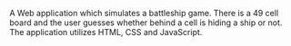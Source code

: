 A Web application which simulates a battleship game. There is a 49 cell board and the user guesses whether behind a cell is hiding a ship or not. The application utilizes HTML, CSS and JavaScript.